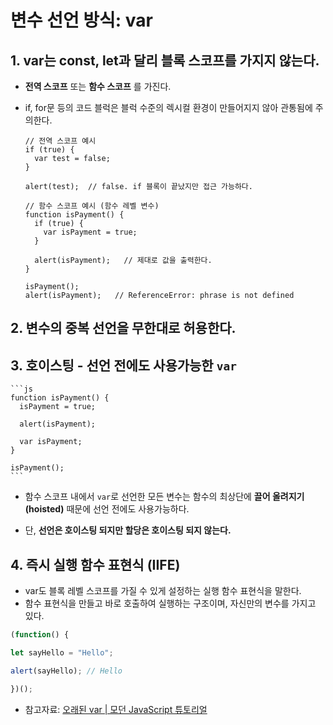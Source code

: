 # 변수 선언 방식: var

## 1. var는 const, let과 달리 블록 스코프를 가지지 않는다.
- **전역 스코프** 또는 **함수 스코프** 를 가진다.
- if, for문 등의 코드 블럭은 블럭 수준의 렉시컬 환경이 만들어지지 않아 관통됨에 주의한다.

    ```JS
    // 전역 스코프 예시
    if (true) {
      var test = false;
    }
    
    alert(test);  // false. if 블록이 끝났지만 접근 가능하다.
    ```

    ```JS
    // 함수 스코프 예시 (함수 레벨 변수)
    function isPayment() {
      if (true) {
        var isPayment = true;
      }

      alert(isPayment);   // 제대로 값을 출력한다.
    }

    isPayment();
    alert(isPayment);   // ReferenceError: phrase is not defined
    ```  

## 2. 변수의 중복 선언을 무한대로 허용한다.  

## 3. **호이스팅** - 선언 전에도 사용가능한 ```var```
    ```js
    function isPayment() {
      isPayment = true;

      alert(isPayment);

      var isPayment;
    }

    isPayment();
    ```

  - 함수 스코프 내에서 ```var```로 선언한 모든 변수는 함수의 최상단에 **끌어 올려지기(hoisted)** 때문에 선언 전에도 사용가능하다.

  - 단, **선언은 호이스팅 되지만 할당은 호이스팅 되지 않는다.**

## 4. **즉시 실행 함수 표현식** (IIFE)
  - var도 블록 레벨 스코프를 가질 수 있게 설정하는 실행 함수 표현식을 말한다.
  - 함수 표현식을 만들고 바로 호출하여 실행하는 구조이며, 자신만의 변수를 가지고 있다.
  ```js
  (function() {

  let sayHello = "Hello";

  alert(sayHello); // Hello

  })(); 
  ```

- 참고자료: [오래된 var | 모던 JavaScript 튜토리얼](https://ko.javascript.info/var)
